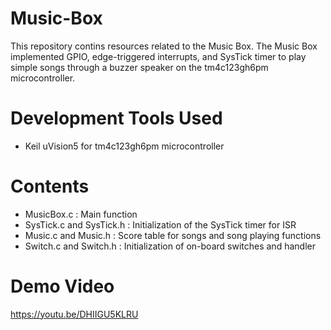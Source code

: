 # Music-Box

This repository contins resources related to the Music Box. The Music Box implemented GPIO, edge-triggered interrupts, and SysTick timer to play simple songs through a buzzer speaker on the tm4c123gh6pm microcontroller.

# Development Tools Used

* Keil uVision5 for tm4c123gh6pm microcontroller

# Contents

* MusicBox.c : Main function
* SysTick.c and SysTick.h : Initialization of the SysTick timer for ISR
* Music.c and Music.h : Score table for songs and song playing functions
* Switch.c and Switch.h : Initialization of on-board switches and handler

# Demo Video
https://youtu.be/DHIIGU5KLRU
